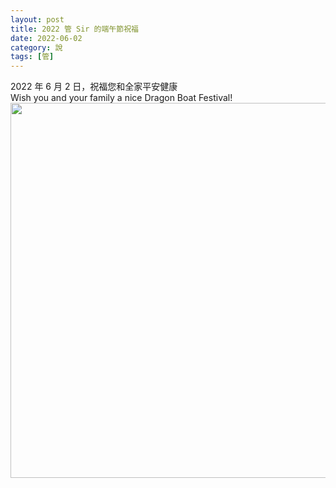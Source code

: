 ```yaml
---
layout: post
title: 2022 管 Sir 的端午節祝福
date: 2022-06-02
category: 說
tags: [管]
---
```


2022 年 6 月 2 日，祝福您和全家平安健康<br>
Wish you and your family a nice Dragon Boat Festival!<br>
<img src="/blog/assets/images/2022/dragon_2022.jpg" style="width:600px"/>

